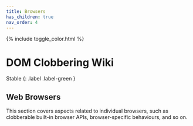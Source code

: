 ```yaml
---
title: Browsers
has_children: true
nav_order: 4
---
```


{% include toggle_color.html %}

# DOM Clobbering Wiki

Stable
{: .label .label-green }


## Web Browsers

This section covers aspects related to individual browsers, such as clobberable built-in browser APIs, browser-specific behaviours, and so on.


